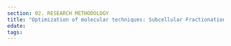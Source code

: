 ```yaml
---
section: 02. RESEARCH METHODOLOGY
title: "Optimization of molecular techniques: Subcellular Fractionation and Immunoprecipitation"
edate: 
tags:
---
```


